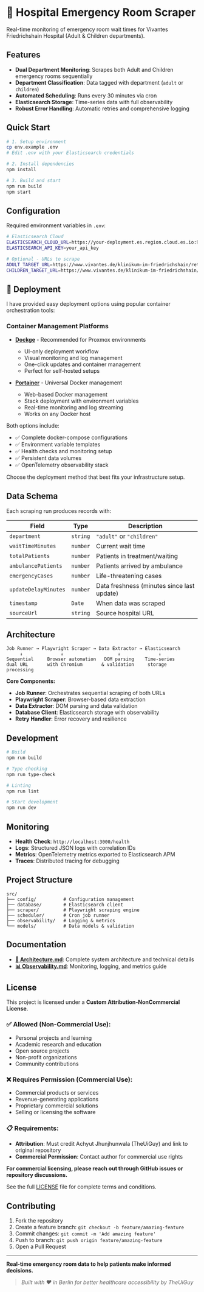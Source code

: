 # 🏥 Hospital Emergency Room Scraper

Real-time monitoring of emergency room wait times for Vivantes Friedrichshain Hospital (Adult & Children departments).

## Features

- **Dual Department Monitoring**: Scrapes both Adult and Children emergency rooms sequentially
- **Department Classification**: Data tagged with department (`adult` or `children`)
- **Automated Scheduling**: Runs every 30 minutes via cron
- **Elasticsearch Storage**: Time-series data with full observability
- **Robust Error Handling**: Automatic retries and comprehensive logging

## Quick Start

```bash
# 1. Setup environment
cp env.example .env
# Edit .env with your Elasticsearch credentials

# 2. Install dependencies
npm install

# 3. Build and start
npm run build
npm start
```

## Configuration

Required environment variables in `.env`:

```bash
# Elasticsearch Cloud
ELASTICSEARCH_CLOUD_URL=https://your-deployment.es.region.cloud.es.io:9200
ELASTICSEARCH_API_KEY=your_api_key

# Optional - URLs to scrape
ADULT_TARGET_URL=https://www.vivantes.de/klinikum-im-friedrichshain/rettungsstelle
CHILDREN_TARGET_URL=https://www.vivantes.de/klinikum-im-friedrichshain/kinder-jugendmedizin/kinderrettungsstelle
```

## 🚀 Deployment

I have provided easy deployment options using popular container orchestration tools:

### Container Management Platforms

- **[Dockge](./dockge/README.md)** - Recommended for Proxmox environments
  - UI-only deployment workflow
  - Visual monitoring and log management
  - One-click updates and container management
  - Perfect for self-hosted setups

- **[Portainer](./portainer/README.md)** - Universal Docker management
  - Web-based Docker management
  - Stack deployment with environment variables
  - Real-time monitoring and log streaming
  - Works on any Docker host

Both options include:
- ✅ Complete docker-compose configurations
- ✅ Environment variable templates
- ✅ Health checks and monitoring setup
- ✅ Persistent data volumes
- ✅ OpenTelemetry observability stack

Choose the deployment method that best fits your infrastructure setup.

## Data Schema

Each scraping run produces records with:

| Field | Type | Description |
|-------|------|-------------|
| `department` | `string` | `"adult"` or `"children"` |
| `waitTimeMinutes` | `number` | Current wait time |
| `totalPatients` | `number` | Patients in treatment/waiting |
| `ambulancePatients` | `number` | Patients arrived by ambulance |
| `emergencyCases` | `number` | Life-threatening cases |
| `updateDelayMinutes` | `number` | Data freshness (minutes since last update) |
| `timestamp` | `Date` | When data was scraped |
| `sourceUrl` | `string` | Source hospital URL |

## Architecture

```
Job Runner → Playwright Scraper → Data Extractor → Elasticsearch
     ↓              ↓                    ↓              ↓
Sequential     Browser automation   DOM parsing    Time-series
dual URL       with Chromium       & validation     storage
processing
```

**Core Components:**
- **Job Runner**: Orchestrates sequential scraping of both URLs
- **Playwright Scraper**: Browser-based data extraction
- **Data Extractor**: DOM parsing and data validation
- **Database Client**: Elasticsearch storage with observability
- **Retry Handler**: Error recovery and resilience

## Development

```bash
# Build
npm run build

# Type checking
npm run type-check

# Linting
npm run lint

# Start development
npm run dev
```

## Monitoring

- **Health Check**: `http://localhost:3000/health`
- **Logs**: Structured JSON logs with correlation IDs
- **Metrics**: OpenTelemetry metrics exported to Elasticsearch APM
- **Traces**: Distributed tracing for debugging

## Project Structure

```
src/
├── config/          # Configuration management
├── database/        # Elasticsearch client
├── scraper/         # Playwright scraping engine
├── scheduler/       # Cron job runner
├── observability/   # Logging & metrics
└── models/          # Data models & validation
```

## Documentation

- **[📖 Architecture.md](./docs/Architecture.md)**: Complete system architecture and technical details
- **[📊 Observability.md](./docs/Observability.md)**: Monitoring, logging, and metrics guide

## License

This project is licensed under a **Custom Attribution-NonCommercial License**.

### ✅ **Allowed (Non-Commercial Use):**
- Personal projects and learning
- Academic research and education
- Open source projects
- Non-profit organizations
- Community contributions

### ❌ **Requires Permission (Commercial Use):**
- Commercial products or services
- Revenue-generating applications
- Proprietary commercial solutions
- Selling or licensing the software

### 📋 **Requirements:**
- **Attribution**: Must credit Achyut Jhunjhunwala (TheUiGuy) and link to original repository
- **Commercial Permission**: Contact author for commercial use rights

**For commercial licensing, please reach out through GitHub issues or repository discussions.**

See the full [LICENSE](./LICENSE) file for complete terms and conditions.

## Contributing

1. Fork the repository
2. Create a feature branch: `git checkout -b feature/amazing-feature`
3. Commit changes: `git commit -m 'Add amazing feature'`
4. Push to branch: `git push origin feature/amazing-feature`
5. Open a Pull Request

---

**Real-time emergency room data to help patients make informed decisions.**

> *Built with ❤️ in Berlin for better healthcare accessibility by TheUiGuy*
